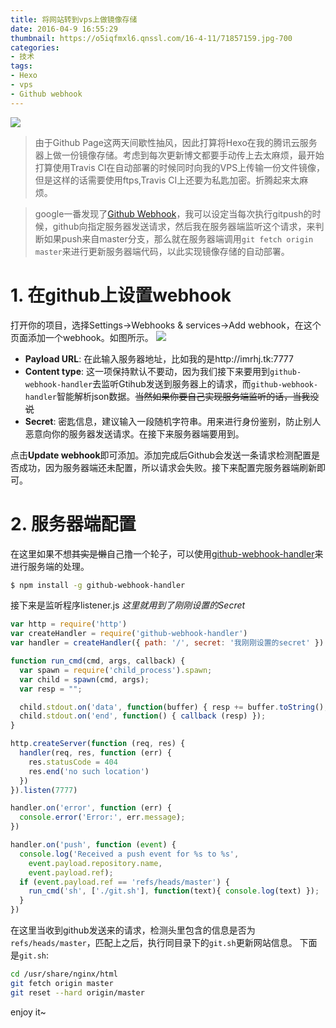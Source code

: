 ```yaml
---
title: 将网站转到vps上做镜像存储
date: 2016-04-9 16:55:29
thumbnail: https://o5iqfmxl6.qnssl.com/16-4-11/71857159.jpg-700
categories:
- 技术
tags:
- Hexo
- vps
- Github webhook
---
```


![](https://ws4.sinaimg.cn/large/006tKfTcgy1frc67cxvbhj30jg0a8gng.jpg)

>由于Github Page这两天间歇性抽风，因此打算将Hexo在我的腾讯云服务器上做一份镜像存储。考虑到每次更新博文都要手动传上去太麻烦，最开始打算使用Travis CI在自动部署的时候同时向我的VPS上传输一份文件镜像，但是这样的话需要使用ftps,Travis CI上还要为私匙加密。折腾起来太麻烦。

<!-- more -->

>google一番发现了[Github Webhook](https://developer.github.com/webhooks/)，我可以设定当每次执行gitpush的时候，github向指定服务器发送请求，然后我在服务器端监听这个请求，来判断如果push来自master分支，那么就在服务器端调用`git fetch origin master`来进行更新服务器端代码，以此实现镜像存储的自动部署。


# 1. 在github上设置webhook
打开你的项目，选择Settings->Webhooks & services->Add webhook，在这个页面添加一个webhook。如图所示。
![](https://o5iqfmxl6.qnssl.com/16-4-11/52379394.jpg-700)
- **Payload URL**: 在此输入服务器地址，比如我的是http://imrhj.tk:7777
- **Content type**: 这一项保持默认不要动，因为我们接下来要用到`github-webhook-handler`去监听Gtihub发送到服务器上的请求，而`github-webhook-handler`智能解析json数据。~~当然如果你要自己实现服务端监听的话，当我没说~~
- **Secret**: 密匙信息，建议输入一段随机字符串。用来进行身份鉴别，防止别人恶意向你的服务器发送请求。在接下来服务器端要用到。

点击**Update webhook**即可添加。添加完成后Github会发送一条请求检测配置是否成功，因为服务器端还未配置，所以请求会失败。接下来配置完服务器端刷新即可。

# 2. 服务器端配置
在这里如果不想~~其实是懒~~自己撸一个轮子，可以使用[github-webhook-handler](https://github.com/rvagg/github-webhook-handler)来进行服务端的处理。
``` bash
$ npm install -g github-webhook-handler
```
接下来是监听程序listener.js *这里就用到了刚刚设置的Secret*

``` js
var http = require('http')
var createHandler = require('github-webhook-handler')
var handler = createHandler({ path: '/', secret: '我刚刚设置的secret' })

function run_cmd(cmd, args, callback) {
  var spawn = require('child_process').spawn;
  var child = spawn(cmd, args);
  var resp = "";

  child.stdout.on('data', function(buffer) { resp += buffer.toString(); });
  child.stdout.on('end', function() { callback (resp) });
}

http.createServer(function (req, res) {
  handler(req, res, function (err) {
    res.statusCode = 404
    res.end('no such location')
  })
}).listen(7777)

handler.on('error', function (err) {
  console.error('Error:', err.message);
})

handler.on('push', function (event) {
  console.log('Received a push event for %s to %s',
    event.payload.repository.name,
    event.payload.ref);
  if (event.payload.ref == 'refs/heads/master') {
    run_cmd('sh', ['./git.sh'], function(text){ console.log(text) });
  }
})

```
在这里当收到github发送来的请求，检测头里包含的信息是否为`refs/heads/master`，匹配上之后，执行同目录下的`git.sh`更新网站信息。
下面是`git.sh`:
``` bash
cd /usr/share/nginx/html
git fetch origin master
git reset --hard origin/master
```
enjoy it~
